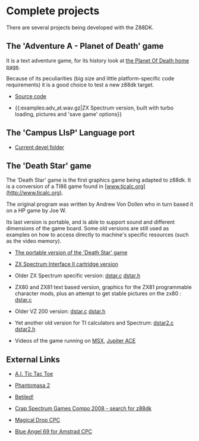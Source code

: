 # Complete projects

There are several projects being developed with the Z88DK.



## The 'Adventure A - Planet of Death' game

It is a text adventure game, for its history look at [the Planet Of Death home page](http://www.penelope.demon.co.uk/pod/).

Because of its peculiarities (big size and little platform-specific code requirements) it is a good choice to test a new z88dk target.


*  [Source code](http://z88dk.cvs.sourceforge.net/*checkout*/z88dk/z88dk/examples/console/adv_a.c)

*  {{:examples:adv_at.wav.gz|ZX Spectrum version, built with turbo loading, pictures and 'save game' options}}

## The 'Campus LIsP' Language port


*  [Current devel folder](http://z88dk.cvs.sourceforge.net/viewvc/z88dk/z88dk/examples/clisp/)

## The 'Death Star' game

The 'Death Star' game is the first graphics game being adapted to z88dk.
It is a conversion of a TI86 game found in [www.ticalc.org](http://www.ticalc.org).

The original program was written by Andrew Von Dollen who in turn based it on a HP game by Joe W.

Its last version is portable, and is able to support sound and different dimensions of the game board.
Some old versions are still used as examples on how to access directly to machine's specific resources (such as the video memory).


*  [The portable version of the 'Death Star' game](examples/projects/dstar)

*  [ZX Spectrum Interface II cartridge version](http://www.fruitcake.plus.com/Sinclair/Interface2/Cartridges/Interface2_RC_New_3rdParty_DeathStar.htm)

*  Older ZX Spectrum specific version: [dstar.c](http://z88dk.cvs.sourceforge.net/*checkout*/z88dk/z88dk/examples/spectrum/dstar.c) [dstar.h](http://z88dk.cvs.sourceforge.net/*checkout*/z88dk/z88dk/examples/spectrum/dstar.h)

*  ZX80 and ZX81 text based version, graphics for the ZX81 programmable character mods, plus an attempt to get stable pictures on the zx80 : [dstar.c](http://z88dk.cvs.sourceforge.net/*checkout*/z88dk/z88dk/examples/zx81/dstar.c)

*  Older VZ 200 version: [dstar.c](http://z88dk.cvs.sourceforge.net/*checkout*/z88dk/z88dk/examples/vz/dstar.c) [dstar.h](http://z88dk.cvs.sourceforge.net/*checkout*/z88dk/z88dk/examples/vz/dstar.h)

*  Yet another old version for TI calculators and Spectrum: [dstar2.c](http://z88dk.cvs.sourceforge.net/*checkout*/z88dk/z88dk/examples/ticalc/dstar2.c) [dstar2.h](http://z88dk.cvs.sourceforge.net/*checkout*/z88dk/z88dk/examples/ticalc/dstar2.h)

*  Videos of the game running on [MSX](http://www.youtube.com/watch?v=uHvMlGFof2U), [Jupiter ACE](http://www.youtube.com/watch?v=pQUt7r5OMC8)

## External Links


*  [A.I. Tic Tac Toe](http://www.marcellozaniboni.net/zxaittt/index.html)

*  [Phantomasa 2](http://cezgs.computeremuzone.com/eng/card.php?id=18)

*  [Betiled!](http://cezgs.computeremuzone.com/eng/card.php?id=19)

*  [Crap Spectrum Games Compo 2008 - search for z88dk](http://reptonix.awardspace.co.uk/sinclair/csscgc2008/games2.htm)

*  [Magical Drop CPC](http://www.cpcmania.com/NewGames/MagicalDropCPC/MagicalDropCPC.htm)

*  [Blue Angel 69 for Amstrad CPC](http://www.octoate.de/wp/2010/10/11/blue-angel-69/)

